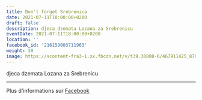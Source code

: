 ```yaml
---
title: Don't forget Srebrenica
date: 2021-07-11T18:00:00+0200
draft: false
description: djeca dzemata Lozana za Srebrenicu
eventDate: 2021-07-11T18:00:00+0200
location: ''
facebook_id: '216159003711963'
weight: 30
image: https://scontent-fra3-1.xx.fbcdn.net/v/t39.30808-6/467911425_8702124949883247_8451066247417132989_n.jpg?_nc_cat=103&ccb=1-7&_nc_sid=9e60e4&_nc_ohc=1pfC0m7zgQsQ7kNvwEhh-ZU&_nc_oc=AdnaSkuUUUOJzkokCpxcznO2DYIikAi14iGU_hG-PO1Sxmaqrr8urA4GoQgOegWb2as&_nc_zt=23&_nc_ht=scontent-fra3-1.xx&edm=ABTKTjYEAAAA&_nc_gid=YDGfvPjxu4HGTseiI30gPA&oh=00_AfUJ3YA2Ugs64ipsTrT4vfLimEHjI_NK_Zj7_c8R7N9-dA&oe=68A9D6D9
---
```


djeca dzemata Lozana za Srebrenicu

---

Plus d'informations sur [Facebook](https://facebook.com/events/216159003711963)